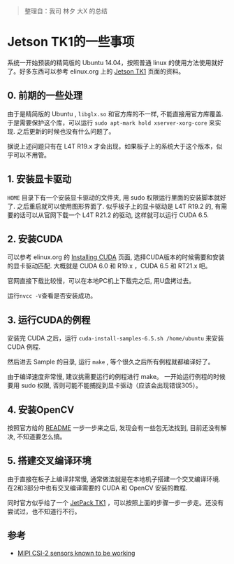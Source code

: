 > 整理自：我司 林夕 大X 的总结

# Jetson TK1的一些事项

系统一开始预装的精简版的 Ubuntu 14.04，按照普通 linux 的使用方法使用就好了。好多东西可以参考 elinux.org 上的 [Jetson TK1](http://elinux.org/Jetson_TK1) 页面的资料。

## 0. 前期的一些处理
由于是精简版的 Ubuntu , `libglx.so` 和官方库的不一样, 不能直接用官方库覆盖. 于是需要保护这个库，可以运行 `sudo apt-mark hold xserver-xorg-core` 来实现. 之后更新的时候也没有什么问题了。

据说上述问题只有在 L4T R19.x 才会出现，如果板子上的系统大于这个版本，似乎可以不用管。

## 1. 安装显卡驱动

`HOME` 目录下有一个安装显卡驱动的文件夹, 用 sudo 权限运行里面的安装脚本就好了. 之后重启就可以使用图形界面了. 似乎板子上的显卡驱动是 L4T R19.2 的, 有需要的话可以从官网下载一个 L4T R21.2 的驱动, 这样就可以运行 CUDA 6.5.

## 2. 安装CUDA

可以参考 elinux.org 的 [Installing CUDA](http://elinux.org/Jetson/Installing_CUDA) 页面, 选择CUDA版本的时候需要和安装的显卡驱动匹配. 大概就是 CUDA 6.0 和 R19.x ，CUDA 6.5 和 RT21.x 吧。

官网直接下载比较慢，可以在本地PC机上下载完之后, 用U盘拷过去。

运行`nvcc -V`查看是否安装成功。

## 3. 运行CUDA的例程

安装完 CUDA 之后，运行 `cuda-install-samples-6.5.sh /home/ubuntu` 来安装 CUDA 例程.

然后进去 Sample 的目录, 运行 `make` , 等个很久之后所有例程就都编译好了。

由于编译速度非常慢, 建议挑需要运行的例程进行 make。 一开始运行例程的时候要用 sudo 权限, 否则可能不能捕捉到显卡驱动（应该会出现错误305）。


## 4. 安装OpenCV

按照官方给的 [README](http://developer.download.nvidia.com/embedded/OpenCV/L4T_21.1/README.txt) 一步一步来之后, 发现会有一些包无法找到, 目前还没有解决, 不知道要怎么搞。

## 5. 搭建交叉编译环境

由于直接在板子上编译非常慢, 通常做法就是在本地机子搭建一个交叉编译环境. 在2和3部分中也有交叉编译需要的 CUDA 和 OpenCV 安装的教程. 

同时官方似乎给了一个 [JetPack TK1](https://developer.nvidia.com/jetpack-tk1) ，可以按照上面的步骤一步一步走。还没有尝试过，也不知道行不行。

## 参考

- [MIPI CSI-2 sensors known to be working](http://elinux.org/Jetson/Cameras#MIPI_CSI-2_sensors_known_to_be_working)